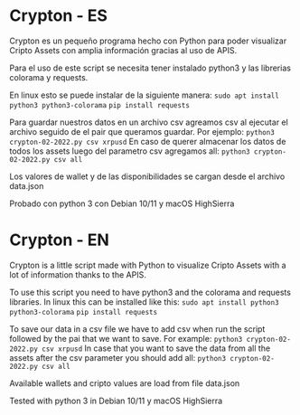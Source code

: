 # Crypton - ES

Crypton es un pequeño programa hecho con Python para poder visualizar Cripto Assets con amplia información gracias al uso de APIS.

Para el uso de este script se necesita tener instalado python3 y las librerias colorama y requests.

En linux esto se puede instalar de la siguiente manera:
`sudo apt install python3 python3-colorama`
`pip install requests`

Para guardar nuestros datos en un archivo csv agreamos csv al ejecutar el archivo seguido de el pair que queramos guardar. Por ejemplo:
    `python3 crypton-02-2022.py csv xrpusd`
En caso de querer almacenar los datos de todos los assets luego del parametro csv agregamos all:
    `python3 crypton-02-2022.py csv all`

Los valores de wallet y de las disponibilidades se cargan desde el archivo data.json

Probado con python 3 con Debian 10/11 y macOS HighSierra

# Crypton - EN

Crypton is a little script made with Python to visualize Cripto Assets with a lot of information thanks to the APIS.

To use this script you need to have python3 and the colorama and requests libraries.
In linux this can be installed like this:
`sudo apt install python3 python3-colorama`
`pip install requests`

To save our data in a csv file we have to add csv when run the script followed by the pai that we want to save. For example:
    `python3 crypton-02-2022.py csv xrpusd`
In case that you want to save the data from all the assets after the csv parameter you should add all:
    `python3 crypton-02-2022.py csv all`

Available wallets and cripto values are load from file data.json

Tested with python 3 in Debian 10/11 y macOS HighSierra
